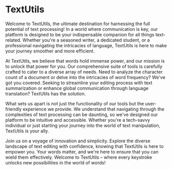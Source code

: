 # TextUtils
 
Welcome to TextUtils, the ultimate destination for harnessing the full potential of text processing! In a world where communication is key, our platform is designed to be your indispensable companion for all things text-related. Whether you're a seasoned writer, a dedicated student, or a professional navigating the intricacies of language, TextUtils is here to make your journey smoother and more efficient.

At TextUtils, we believe that words hold immense power, and our mission is to unlock that power for you. Our comprehensive suite of tools is carefully crafted to cater to a diverse array of needs. Need to analyze the character count of a document or delve into the intricacies of word frequency? We've got you covered. Seeking to streamline your editing process with text summarization or enhance global communication through language translation? TextUtils has the solution.

What sets us apart is not just the functionality of our tools but the user-friendly experience we provide. We understand that navigating through the complexities of text processing can be daunting, so we've designed our platform to be intuitive and accessible. Whether you're a tech-savvy individual or just starting your journey into the world of text manipulation, TextUtils is your ally.

Join us on a voyage of innovation and simplicity. Explore the diverse landscape of text editing with confidence, knowing that TextUtils is here to empower you. Your words matter, and we're here to ensure that you can wield them effectively. Welcome to TextUtils – where every keystroke unlocks new possibilities in the world of words!
